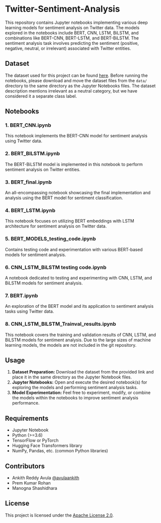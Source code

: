 # Twitter-Sentiment-Analysis

This repository contains Jupyter notebooks implementing various deep learning models for sentiment analysis on Twitter data. The models explored in the notebooks include BERT, CNN, LSTM, BiLSTM, and combinations like BERT-CNN, BERT-LSTM, and BERT-BiLSTM. The sentiment analysis task involves predicting the sentiment (positive, negative, neutral, or irrelevant) associated with Twitter entities.

## Dataset

The dataset used for this project can be found [here](https://www.kaggle.com/datasets/jp797498e/twitter-entity-sentiment-analysis). Before running the notebooks, please download and move the dataset files from the `data/` directory to the same directory as the Jupyter Notebooks files. The dataset description mentions irrelevant as a neutral category, but we have considered it a separate class label.

## Notebooks

### 1. BERT_CNN.ipynb

This notebook implements the BERT-CNN model for sentiment analysis using Twitter data.

### 2. BERT_BILSTM.ipynb

The BERT-BiLSTM model is implemented in this notebook to perform sentiment analysis on Twitter entities.

### 3. BERT_final.ipynb

An all-encompassing notebook showcasing the final implementation and analysis using the BERT model for sentiment classification.

### 4. BERT_LSTM.ipynb

This notebook focuses on utilizing BERT embeddings with LSTM architecture for sentiment analysis on Twitter data.

### 5. BERT_MODELS_testing_code.ipynb

Contains testing code and experimentation with various BERT-based models for sentiment analysis.

### 6. CNN_LSTM_BiLSTM testing code.ipynb

A notebook dedicated to testing and experimenting with CNN, LSTM, and BiLSTM models for sentiment analysis.

### 7. BERT.ipynb

An exploration of the BERT model and its application to sentiment analysis tasks using Twitter data.

### 8. CNN_LSTM_BILSTM_Trainval_results.ipynb

This notebook covers the training and validation results of CNN, LSTM, and BiLSTM models for sentiment analysis. Due to the large sizes of machine learning models, the models are not included in the git repository.

## Usage

1. **Dataset Preparation:** Download the dataset from the provided link and place it in the same directory as the Jupyter Notebook files.
2. **Jupyter Notebooks:** Open and execute the desired notebook(s) for exploring the models and performing sentiment analysis tasks.
3. **Model Experimentation:** Feel free to experiment, modify, or combine the models within the notebooks to improve sentiment analysis performance.

## Requirements

- Jupyter Notebook
- Python (>=3.6)
- TensorFlow or PyTorch
- Hugging Face Transformers library
- NumPy, Pandas, etc. (common Python libraries)

## Contributors

- Ankith Reddy Avula [@avulaankith](https://github.com/avulaankith)
- Prem Kumar Rohan
- Manogna Shashidhara

## License

This project is licensed under the [Apache License 2.0](LICENSE).
